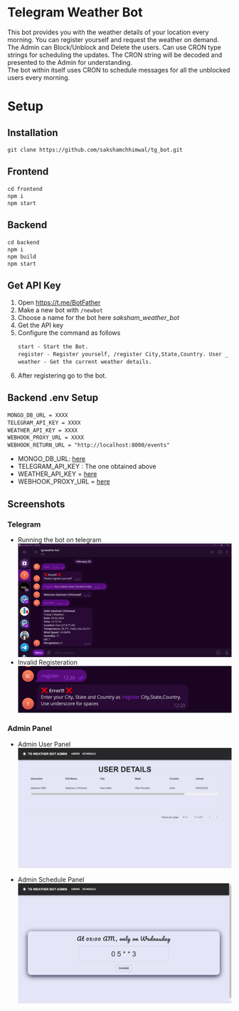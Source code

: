 # Telegram Weather Bot

This bot provides you with the weather details of your location every morning. You can register yourself and request the weather on demand.
<br>
The Admin can Block/Unblock and Delete the users. Can use CRON type strings for scheduling the updates. The CRON string will be decoded and presented to the Admin for understanding.
<br>
The bot within itself uses CRON to schedule messages for all the unblocked users every morning.

# Setup

## Installation

```shell
git clone https://github.com/sakshamchhimwal/tg_bot.git
```

## Frontend

```shell
cd frontend
npm i
npm start
```

## Backend

```shell
cd backend
npm i
npm build
npm start
```

## Get API Key

1. Open https://t.me/BotFather
2. Make a new bot with `/newbot`
3. Choose a name for the bot here _saksham_weather_bot_
4. Get the API key
5. Configure the command as follows
    ```txt
    start - Start the Bot.
    register - Register yourself, /register City,State,Country. User _ for spaces if any.
    weather - Get the current weather details.
    ```
6. After registering go to the bot.

## Backend .env Setup

```txt
MONGO_DB_URL = XXXX
TELEGRAM_API_KEY = XXXX
WEATHER_API_KEY = XXXX
WEBHOOK_PROXY_URL = XXXX
WEBHOOK_RETURN_URL = "http://localhost:8000/events"
```

-   MONGO_DB_URL: [here](https://www.mongodb.com/docs/guides/atlas/cluster/)
-   TELEGRAM_API_KEY : The one obtained above
-   WEATHER_API_KEY = [here](https://www.weatherapi.com/)
-   WEBHOOK_PROXY_URL = [here](https://smee.io/)

## Screenshots

### Telegram

-   Running the bot on telegram
    ![Running the bot on telegram](image-1.png)
-   Invalid Registeration
    ![Invalid Registeration](image-4.png)

### Admin Panel

-   Admin User Panel
    ![Weather bot admin](image-2.png)

-   Admin Schedule Panel
    ![Admin Schedule Panel](image-3.png)
